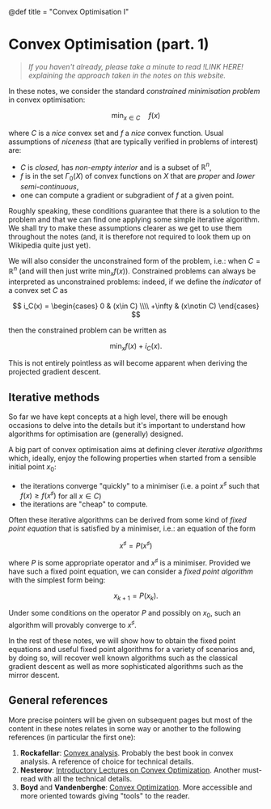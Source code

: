 @def title = "Convex Optimisation I"

<!--
TODO:

* add link to gradient descent (last paragraph before references)
* add link to mirror descent (same place)
-->

# Convex Optimisation (part. 1)

> *If you haven't already, please take a minute to read !LINK HERE! explaining the approach taken in the notes on this website.*

In these notes, we consider the standard *constrained minimisation problem* in convex optimisation:

$$
	\min_{x\in C}\quad f(x)
$$

where $C$ is a *nice* convex set and $f$ a *nice* convex function.
Usual assumptions of *niceness* (that are typically verified in problems of interest) are:

* $C$ is *closed*, has *non-empty interior* and is a subset of $\mathbb R^n$,
* $f$ is in the set $\Gamma_0(X)$ of convex functions on $X$ that are *proper* and *lower semi-continuous*,
* one can compute a gradient or subgradient of $f$ at a given point.

Roughly speaking, these conditions guarantee that there is a solution to the problem and that we can find one applying some simple iterative algorithm.
We shall try to make these assumptions clearer as we get to use them throughout the notes (and, it is therefore not required to look them up on Wikipedia quite just yet).

We will also consider the unconstrained form of the problem, i.e.: when $C=\mathbb R^n$ (and will then just write $\min_x f(x)$).
Constrained problems can always be interpreted as unconstrained problems: indeed, if we define the *indicator* of a convex set $C$ as

$$
	i_C(x) = \begin{cases} 0 & (x\in C) \\\\ +\infty & (x\notin C) \end{cases}
$$

then the constrained problem can be written as

$$
	\min_x f(x)+i_C(x).
$$

This is not entirely pointless as will become apparent when deriving the projected gradient descent.

## Iterative methods

So far we have kept concepts at a high level, there will be enough occasions to delve into the details but it's important to understand how algorithms for optimisation are (generally) designed.

A big part of convex optimisation aims at defining clever *iterative algorithms* which, ideally, enjoy the following properties when started from a sensible initial point $x_0$:

* the iterations converge "quickly" to a minimiser (i.e. a point $x^\sharp$ such that $f(x)\ge f(x^\sharp)$ for all $x\in C$)
* the iterations are "cheap" to compute.

Often these iterative algorithms can be derived from some kind of *fixed point equation* that is satisfied by a minimiser, i.e.: an equation of the form

$$
	x^\sharp = P(x^\sharp)
$$

where $P$ is some appropriate operator and $x^\sharp$ is a minimiser.
Provided we have such a fixed point equation, we can consider a *fixed point algorithm* with the simplest form being:

$$
	x_{k+1} = P(x_k).
$$

Under some conditions on the operator $P$ and possibly on $x_0$, such an  algorithm will provably converge to $x^\sharp$.

In the rest of these notes, we will show how to obtain the fixed point equations and useful fixed point algorithms for a variety of scenarios and, by doing so, will recover well known algorithms such as the classical gradient descent as well as more sophisticated algorithms such as the mirror descent.

## General references

More precise pointers will be given on subsequent pages but most of the content in these notes relates in some way or another to the following references (in particular the first one):

1. **Rockafellar**: [Convex analysis](http://press.princeton.edu/titles/1815.html). Probably the best book in convex analysis. A reference of choice for technical details.
2. **Nesterov**: [Introductory Lectures on Convex Optimization](https://www.springer.com/us/book/9781402075537). Another must-read with all the technical details.
3. **Boyd** and **Vandenberghe**: [Convex Optimization](https://stanford.edu/~boyd/cvxbook/). More accessible and more oriented towards giving "tools" to the reader.
